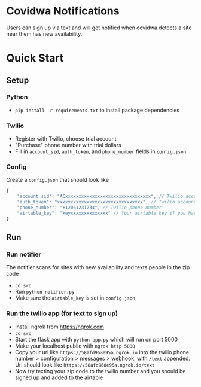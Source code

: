 # Covidwa Notifications

Users can sign up via text and will get notified when covidwa detects a site near them has new availability.

# Quick Start

## Setup

### Python
- `pip install -r requirements.txt` to install package dependencies

### Twilio
- Register with Twilio, choose trial account
- "Purchase" phone number with trial dollars
- Fill in `account_sid`, `auth_token`, and `phone_number` fields in `config.json`

### Config
Create a `config.json` that should look like
```javascript
{
    "account_sid": "ACxxxxxxxxxxxxxxxxxxxxxxxxxxxxxxxx", // Twilio account sid
    "auth_token": "xxxxxxxxxxxxxxxxxxxxxxxxxxxxxxxx", // Twilio account auth token
    "phone_number": "+12061231234", // Twilio phone number
    "airtable_key": "keyxxxxxxxxxxxxxx" // Your airtable key if you have editor access to the airtable
}
```

## Run

### Run notifier
The notifier scans for sites with new availability and texts people in the zip code
- `cd src`
- Run `python notifier.py`
- Make sure the `airtable_key` is set in `config.json`

### Run the twilio app (for text to sign up)
- Install ngrok from https://ngrok.com
- `cd src`
- Start the flask app with `python app.py` which will run on port 5000
- Make your localhost public with `ngrok http 5000`
- Copy your url like `https://58afd968e95a.ngrok.io` into the twilio phone number > configuration > messages > webhook, with `/text` appended. Url should look like `https://58afd968e95a.ngrok.io/text`
- Now try texting your zip code to the twilio number and you should be signed up and added to the airtable

